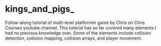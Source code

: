 # kings_and_pigs_

 Follow-along tutorial of multi-level platformer game by Chris on Chris Courses youtube channel. This tutorial has so far covered many elements I had no previous knowledge over. Some of the elements include collision detection, collision mapping, collision arrays, and player movement. 
